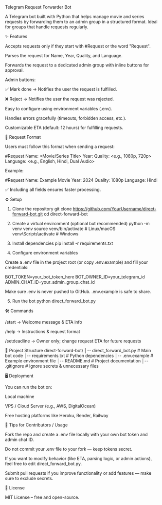 Telegram Request Forwarder Bot

A Telegram bot built with Python that helps manage movie and series requests by forwarding them to an admin group in a structured format. Ideal for groups that handle requests regularly.

✨ Features

Accepts requests only if they start with #Request or the word "Request".

Parses the request for Name, Year, Quality, and Language.

Forwards the request to a dedicated admin group with inline buttons for approval.

Admin buttons:

✅ Mark done → Notifies the user the request is fulfilled.

❌ Reject → Notifies the user the request was rejected.

Easy to configure using environment variables (.env).

Handles errors gracefully (timeouts, forbidden access, etc.).

Customizable ETA (default: 12 hours) for fulfilling requests.

📝 Request Format

Users must follow this format when sending a request:

#Request
Name: <Movie/Series Title>
Year: <Release Year>
Quality: <e.g., 1080p, 720p>
Language: <e.g., English, Hindi, Dual Audio>


Example:

#Request
Name: Example Movie
Year: 2024
Quality: 1080p
Language: Hindi


✅ Including all fields ensures faster processing.

⚙️ Setup
1. Clone the repository
git clone https://github.com/YourUsername/direct-forward-bot.git
cd direct-forward-bot

2. Create a virtual environment (optional but recommended)
python -m venv venv
source venv/bin/activate   # Linux/macOS
venv\Scripts\activate      # Windows

3. Install dependencies
pip install -r requirements.txt

4. Configure environment variables

Create a .env file in the project root (or copy .env.example) and fill your credentials:

BOT_TOKEN=your_bot_token_here
BOT_OWNER_ID=your_telegram_id
ADMIN_CHAT_ID=your_admin_group_chat_id


Make sure .env is never pushed to GitHub. .env.example is safe to share.

5. Run the bot
python direct_forward_bot.py

🛠️ Commands

/start → Welcome message & ETA info

/help → Instructions & request format

/setdeadline <hours> → Owner only; change request ETA for future requests

📂 Project Structure
direct-forward-bot/
│-- direct_forward_bot.py   # Main bot code
│-- requirements.txt        # Python dependencies
│-- .env.example            # Example environment file
│-- README.md               # Project documentation
│-- .gitignore              # Ignore secrets & unnecessary files

🖥️ Deployment

You can run the bot on:

Local machine

VPS / Cloud Server (e.g., AWS, DigitalOcean)

Free hosting platforms like Heroku, Render, Railway

👥 Tips for Contributors / Usage

Fork the repo and create a .env file locally with your own bot token and admin chat ID.

Do not commit your .env file to your fork — keep tokens secret.

If you want to modify behavior (like ETA, parsing logic, or admin actions), feel free to edit direct_forward_bot.py.

Submit pull requests if you improve functionality or add features — make sure to exclude secrets.

📜 License

MIT License – free and open-source.
